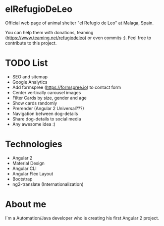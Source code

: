 elRefugioDeLeo
===============
Official web page of animal shelter "el Refugio de Leo" at Malaga, Spain.

You can help them with donations, teaming (https://www.teaming.net/refugiodeleo) or even commits :). Feel free to contribute to this project.

TODO List
===============
- SEO and sitemap
- Google Analytics
- Add formspree (https://formspree.io) to contact form
- Center vertically carousel images
- Filter Cards by size, gender and age
- Show cards randomly
- Prerender (Angular 2 Universal???)
- Navigation between dog-details
- Share dog-details to social media
- Any awesome idea :)

Technologies
===============
- Angular 2
- Material Design
- Angular CLI
- Angular Flex Layout
- Bootstrap
- ng2-translate (Internationalization)

About me
===============
I´m a Automation/Java developer who is creating his first Angular 2 project.